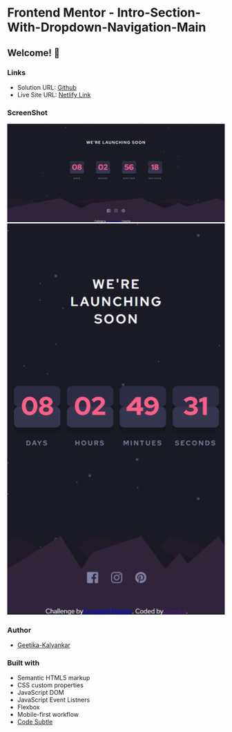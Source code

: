 # Frontend Mentor - Intro-Section-With-Dropdown-Navigation-Main
## Welcome! 👋

### Links

- Solution URL: [Github](https://github.com/geetika-kalyankar/Intermidate-JS-Project/tree/main/launch-countdown-timer-main)
- Live Site URL: [Netlify Link](https://countdown-timer-geetika.netlify.app/)

### ScreenShot

![Desktop](https://github.com/geetika-kalyankar/Intermidate-JS-Project/blob/main/launch-countdown-timer-main/screenshot/Desktop-view.png)
![Mobile](https://github.com/geetika-kalyankar/Intermidate-JS-Project/blob/main/launch-countdown-timer-main/screenshot/Mobile-view.png)

### Author

- [Geetika-Kalyankar](https://www.linkedin.com/in/geetika-kalyankar/)


### Built with

- Semantic HTML5 markup
- CSS custom properties
- JavaScript DOM 
- JavaScript Event Listners
- Flexbox
- Mobile-first workflow
- [Code Subtle](https://www.linkedin.com/company/code-subtle/)
